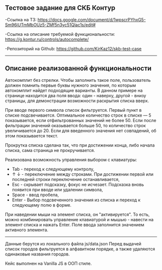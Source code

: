 ## Тестовое задание для СКБ Контур ##

 -Ссылка на ТЗ:    https://docs.google.com/document/d/1wpscrPYhxG5-Sm96iUTmMbOUz5-ZMf5n3yc51Qlac1s/edit#
 
 -Ссылка на описание требуемой функциональности:
 https://g.kontur.ru/controls/autocomplete/
 
 -Репозиторий на Github: https://github.com/KirKaz12/skb-test-case


----------

Описание реализованной функциональности
---------------------------------------

 
Автокомплит без стрелки. Чтобы заполнить такое поле, пользователь должен помнить  первые буквы нужного значения, по которым автокомплит найдет  подходящие варианты. 
В данном примере на странице находится два поля ввода: один - наверху, другой - внизу страницы, для демонстрации возможности раскрытия списка вверх.

При вводе первого символа список фильтруется. Первый пункт в списке подсвечивается. Оптимальное количество строк в списке — 5 показывается, если отфильтрованных значений не более 50. Если после фильтрации значений оказывается больше 50, то количество строк увеличивается до 20. Если для введенного значения нет совпадений, об этом показывается текст.
    
Прокрутка списка сделана так, что при достижении конца, либо начала списка, сама страница не прокручивается.
    
Реализована возможность управления выбором с клавиатуры:
  - Tab - переход к следующему контролу,
  - &uarr; &darr;  - переключение между строками. При достижении первой или последней строки переключение останавливается,
  - Esc - 	cкрывает подсказку, фокус не исчезает. Подсказка вновь появится при вводе или удалении символа,
  - Space - 	ввод пробела,
  - Enter - Выбор подсвеченного значения из списка и переход к следующему полю в форме.

При наведении мыши на элемент списка, он "активируется". То есть, можно комбинировать управление клавиатурой и мышью -  навести на элемент списка и нажать Enter. Поле ввода заполнится значением активного элемента.
  

 
-------
Данные берутся из локального файла js/data.json
Перед выдачей список городов фильтруется в алфавитном порядке, а также удаляются одинаковые названия городов.

Кейс выполнен на Vanilla JS в ООП стиле.
